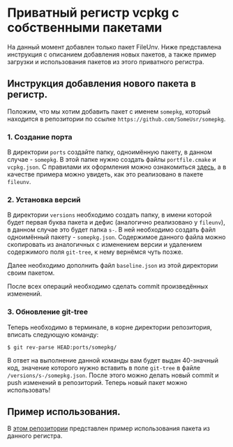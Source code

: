 # Приватный регистр vcpkg с собственными пакетами

На данный момент добавлен только пакет FileUnv. Ниже представлена инструкция с описанием добавления новых пакетов, а также пример загрузки и использования пакетов из этого приватного регистра.

## Инструкция добавления нового пакета в регистр.

Положим, что мы хотим добавить пакет с именем `somepkg`, который находится в репозитории по ссылке `https://github.com/SomeUsr/somepkg`.

### **1. Создание порта** 

В директории `ports` создайте папку, одноимённую пакету, в данном случае - `somepkg`. В этой папке нужно создать файлы `portfile.cmake` и `vcpkg.json`. С правилами их оформления можно ознакомиться [здесь](https://learn.microsoft.com/en-us/vcpkg/examples/packaging-github-repos), а в качестве примера можно увидеть, как это реализовано в пакете `fileunv`.

### **2. Установка версий**

В директории `versions` необходимо создать папку, в имени которой будет первая буква пакета и дефис (аналогично реализовано у `fileunv`), в данном случае это будет папка `s-`. В ней необходимо создать файл одноимённый пакету - `somepkg.json`. Содержимое данного файла можно скопировать из аналогичных с изменением версии и удалением содержимого поля `git-tree`, к нему вернёмся чуть позже. 

Далее необходимо дополнить файл `baseline.json` из этой директории своим пакетом.

После всех операций необходимо сделать commit произведённых изменений.

### **3. Обновление git-tree**

Теперь необходимо в терминале, в корне директории репозитория, вписать следующую команду:

    $ git rev-parse HEAD:ports/somepkg/

В ответ на выполнение данной команды вам будет выдан 40-значный код, значение которого нужно вставить в поле `git-tree` в файле `/versions/s-/somepkg.json`. После этого можно делать новый commit и push изменений в репозиторий. Теперь новый пакет можно использовать!

## Пример использования.
В [этом репозитории](https://github.com/IncartDev/vcpkg-registry-example) представлен пример использования пакета из данного регистра.

